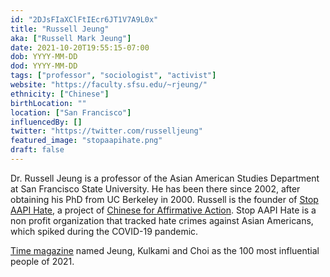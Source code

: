 ```yaml
---
id: "2DJsFIaXClFtIEcr6JT1V7A9L0x"
title: "Russell Jeung"
aka: ["Russell Mark Jeung"]
date: 2021-10-20T19:55:15-07:00
dob: YYYY-MM-DD
dod: YYYY-MM-DD
tags: ["professor", "sociologist", "activist"]
website: "https://faculty.sfsu.edu/~rjeung/"
ethnicity: ["Chinese"]
birthLocation: ""
location: ["San Francisco"]
influencedBy: []
twitter: "https://twitter.com/russelljeung"
featured_image: "stopaapihate.png"
draft: false
---
```


Dr. Russell Jeung is a professor of the Asian American Studies Department at San
Francisco State University. He has been there since 2002, after obtaining his
PhD from UC Berkeley in 2000. Russell is the founder of
[Stop AAPI Hate](https://stopaapihate.org/), a project of
[Chinese for Affirmative Action](https://caasf.org/). Stop AAPI Hate is a non
profit organization that tracked hate crimes against Asian Americans, which
spiked during the COVID-19 pandemic.

[Time magazine](https://time.com/collection/100-most-influential-people-2021/6096105/manjusha-kulkarni-russell-jeung-cynthia-choi/)
named Jeung, Kulkami and Choi as the 100 most influential people of 2021.

